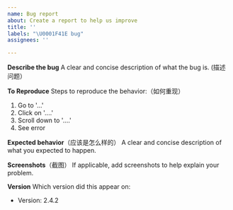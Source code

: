 ```yaml
---
name: Bug report
about: Create a report to help us improve
title: ''
labels: "\U0001F41E bug"
assignees: ''

---
```


**Describe the bug**
A clear and concise description of what the bug is. (描述问题）

**To Reproduce**
Steps to reproduce the behavior:（如何重现）
1. Go to '...'
2. Click on '....'
3. Scroll down to '....'
4. See error

**Expected behavior**（应该是怎么样的）
A clear and concise description of what you expected to happen.

**Screenshots**（截图）
If applicable, add screenshots to help explain your problem.

**Version**
Which version did this appear on:
 - Version: 2.4.2
